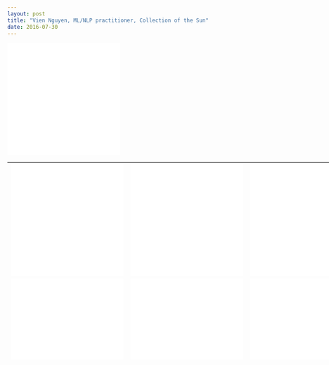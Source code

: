 ```yaml
---
layout: post
title: "Vien Nguyen, ML/NLP practitioner, Collection of the Sun"
date: 2016-07-30
---
```

<!--
<p align = "justify">
I went on vacation with my sisters. The weather was fantastic. We went to the beach on the first day, the waves were soft and the sea water was warm, people around were polite. We were bathing in the sea for more than one hour, it was super nice. The next day we have viewed a splendid sunrise. It was super to sit in the balcony, watching the sun emerging little by little. I felt like I was in an infinite space, there was just the sounds of the waves, the splendour of the sunrise.
</p>
-->

<table align = "center" border = "0" style = "width: 900px; height: 450px;" cellpadding="5px" cellspacing = "5px">
	<tr>
		<td>
			<iframe src="//www.eyeem.com/embed/p/90230832/320/270" width="256" height ="256" frameborder="0" scrolling="no" allowtransparency="true"> </iframe>
		</td>
		<td>
			<iframe src="//www.eyeem.com/embed/p/90245584/320/270" width="256" height ="256" frameborder="0" scrolling="no" allowtransparency="true"> </iframe>
		</td>
		<td>
			<iframe src="//www.eyeem.com/embed/p/90230326/320/270" width="256" height ="256" frameborder="0" scrolling="no" allowtransparency="true"> </iframe>
		</td>
		<td>
			<iframe src="//www.eyeem.com/embed/p/89606028/320/270" width="256" height ="256" frameborder="0" scrolling="no" allowtransparency="true"> </iframe>
		</td>
	</tr>
	<tr>
		<td>
			<iframe src="//www.eyeem.com/embed/p/89605849/320/270" width="256" height ="256" frameborder="0" scrolling="no" allowtransparency="true"> </iframe>
		</td>
		<td>
			<iframe src="//www.eyeem.com/embed/p/89101963/320/296" width="256" height ="256" frameborder="0" scrolling="no" allowtransparency="true"> </iframe>
		</td>
		<td>
			<iframe src="//www.eyeem.com/embed/p/89101854/320/296" width="256" height ="256" frameborder="0" scrolling="no" allowtransparency="true"> </iframe>
		</td>
		<td>
			<iframe src="//www.eyeem.com/embed/p/89078648/320/296" width="256" height ="256" frameborder="0" scrolling="no" allowtransparency="true"> </iframe>
		</td>
	</tr>
	<tr>
		<td>
			<iframe src="//www.eyeem.com/embed/p/89007840/320/372" width="256" height="256" frameborder="0" scrolling="no" allowtransparency="true"> </iframe>
		</td>
		<td>
			<iframe src="//www.eyeem.com/embed/p/88944811/320/302" width="256" height="256" frameborder="0" scrolling="no" allowtransparency="true"> </iframe>
		</td>
		<td>
			<iframe src="//www.eyeem.com/embed/p/88826612/320/296" width="256" height ="256" frameborder="0" scrolling="no" allowtransparency="true"> </iframe>
		</td>
		<td>
			<iframe src="//www.eyeem.com/embed/p/88826573/320/296" width="256" height ="256" frameborder="0" scrolling="no" allowtransparency="true"> </iframe>
		</td>
	</tr>
	<tr>
		<td>
			<iframe src="//www.eyeem.com/embed/p/88735192/320/296" width="256" height ="256" frameborder="0" scrolling="no" allowtransparency="true"> </iframe>
		</td>
		<td>
			<iframe src="//www.eyeem.com/embed/p/88735155/320/296" width="256" height ="256" frameborder="0" scrolling="no" allowtransparency="true"> </iframe>
		</td>
		<td>
			<iframe src="//www.eyeem.com/embed/p/88717112/320/296" width="256" height ="256" frameborder="0" scrolling="no" allowtransparency="true"> </iframe>
		</td>
		<td>
			<iframe src="//www.eyeem.com/embed/p/88629321/320/270" width="256" height ="256" frameborder="0" scrolling="no" allowtransparency="true"> </iframe>
		</td>
	</tr>
	<tr>
		<td>
			<iframe src="//www.eyeem.com/embed/p/88629209/320/296" width="256" height ="256" frameborder="0" scrolling="no" allowtransparency="true"> </iframe>
		</td>
		<td>
			<iframe src="//www.eyeem.com/embed/p/88507594/320/296" width="256" height ="256" frameborder="0" scrolling="no" allowtransparency="true"> </iframe>
		</td>
		<td>
			<iframe src="//www.eyeem.com/embed/p/88449104/320/296" width="256" height ="256" frameborder="0" scrolling="no" allowtransparency="true"> </iframe>
			</td
		<td>
			<iframe src="//www.eyeem.com/embed/p/88314694/320/270" width="256" height ="256" frameborder="0" scrolling="no" allowtransparency="true"> </iframe>
		</td>
	</tr>
	<tr>
		<td>
			<iframe src="//www.eyeem.com/embed/p/88289903/320/270" width="256" height ="256" frameborder="0" scrolling="no" allowtransparency="true"> </iframe>
		</td>
		<td>
			<iframe src="//www.eyeem.com/embed/p/88223890/320/270" width="256" height ="256" frameborder="0" scrolling="no" allowtransparency="true"> </iframe>
		</td>
		<td>
			<iframe src="//www.eyeem.com/embed/p/88165951/320/296" width="256" height ="256" frameborder="0" scrolling="no" allowtransparency="true"> </iframe>
		</td>
		<td>
			<iframe src="//www.eyeem.com/embed/p/88163242/320/270" width="256" height ="256" frameborder="0" scrolling="no" allowtransparency="true"> </iframe>
		</td>
	</tr>
</table>

<div>
<script>
  (function(i,s,o,g,r,a,m){i['GoogleAnalyticsObject']=r;i[r]=i[r]||function(){
  (i[r].q=i[r].q||[]).push(arguments)},i[r].l=1*new Date();a=s.createElement(o),
  m=s.getElementsByTagName(o)[0];a.async=1;a.src=g;m.parentNode.insertBefore(a,m)
  })(window,document,'script','https://www.google-analytics.com/analytics.js','ga');

  ga('create', 'UA-77434616-1', 'auto');
  ga('send', 'pageview');

</script>
</div>